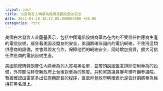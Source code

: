 ```yaml
---
layout: post
title: 白宮發言人稱華為威脅美國及盟友安全
date: 2021-01-28 10:17:09.000000000 +08:00
categories: rthk
---
```


美國白宮發言人普薩基表示，包括中國電訊設備商華為在內的不受信任供應商生產的電信設備，威脅著美國及盟友的安全，美國將確保國內的電訊網絡，不使用這類供應商的設備，並會與盟友合作，保障他們的網絡安全，同時增加投資，擴大可信任供應商的電訊設備生產。

美國前總統特朗普任內將華為列入貿易黑名單，並帶頭說服盟友排除使用華為的設備，外界關注拜登新政府上台後對華為的態度。共和黨眾議員麥考爾呼籲參議院，暫緩確認由雷蒙多出任商務部長的程序，直至拜登政府明確表示是否計劃將華為維持在黑名單上。

